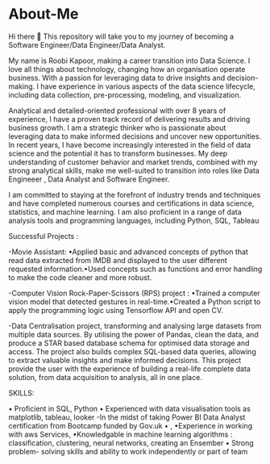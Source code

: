# About-Me
Hi there 👋 This repository will take you to my journey of becoming a Software Engineer/Data Engineer/Data Analyst.

My name is Roobi Kapoor, making a career transition into Data Science. I love all things about technology, changing how an organisation operate business. With a passion for leveraging data to drive insights and decision-making. I have experience in various aspects of the data science lifecycle, including data collection, pre-processing, modeling, and visualization.

Analytical and detailed-oriented professional with over 8 years of experience, I have a proven track record of delivering results and driving business growth. I am a strategic thinker who is passionate about leveraging data to make informed decisions and uncover new opportunities. In recent years, I have become increasingly interested in the field of data science and the potential it has to transform businesses. My deep understanding of customer behavior and market trends, combined with my strong analytical skills, make me well-suited to transition into roles like Data Engineeer , Data Analyst and Software Engineer.

I am committed to staying at the forefront of industry trends and techniques and have completed numerous courses and certifications in data science, statistics, and machine learning. I am also proficient in a range of data analysis tools and programming languages, including Python, SQL, Tableau

Successful Projects :

-Movie Assistant: •Applied basic and advanced concepts of python that read data extracted from IMDB and displayed to the user different requested information.•Used concepts such as functions and error handling to make the code cleaner and more robust.

-Computer Vision Rock-Paper-Scissors (RPS) project : •Trained a computer vision model that detected gestures in real-time.•Created a Python script to apply the programming logic using Tensorflow API and open CV.

-Data Centralisation project, transforming and analysing large datasets from multiple data sources. By utilising the power of Pandas, clean the data, and produce a STAR based database schema for optimised data storage and access. The project also builds complex SQL-based data queries, allowing to extract valuable insights and make informed decisions. This project provide the user with the experience of building a real-life complete data solution, from data acquisition to analysis, all in one place.

SKILLS:

• Proficient in SQL, Python • Experienced with data visualisation tools as matplotlib, tableau, looker -In the midst of taking Power BI Data Analyst certification from Bootcamp funded by Gov.uk • , •Experience in working with aws Services, •Knowledgable in machine learning algorithms : classification, clustering, neural networks, creating an Ensember • Strong problem- solving skills and ability to work independently or part of team
